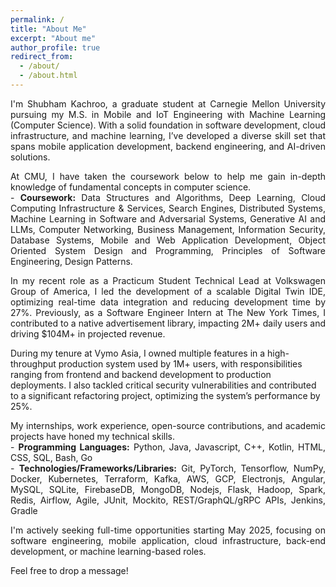```yaml
---
permalink: /
title: "About Me"
excerpt: "About me"
author_profile: true
redirect_from: 
  - /about/
  - /about.html
---
```

<p align="justify">
I'm <a href="http://tinyurl.com/skachrooResume" style="text-decoration: none"> Shubham Kachroo</a>, a graduate student at <a href="https://www.cmu.edu/ini" style="text-decoration: none"> Carnegie Mellon University</a> pursuing my M.S. in Mobile and IoT Engineering with Machine Learning (Computer Science). With a solid foundation in software development, cloud infrastructure, and machine learning, I’ve developed a diverse skill set that spans mobile application development, backend engineering, and AI-driven solutions.
</p>

<p align="justify">
At CMU, I have taken the coursework below to help me gain in-depth knowledge of fundamental concepts in computer science. <br/>
- <b>Coursework:</b> Data Structures and Algorithms, Deep Learning, Cloud Computing Infrastructure & Services, Search Engines, Distributed Systems, Machine Learning in Software and Adversarial Systems, Generative AI and LLMs, Computer Networking, Business Management, Information Security, Database Systems, Mobile and Web Application Development, Object Oriented System Design and Programming, Principles of Software Engineering, Design Patterns.
</p>

<p align="justify">
In my recent role as a Practicum Student Technical Lead at Volkswagen Group of America, I led the development of a scalable Digital Twin IDE, optimizing real-time data integration and reducing development time by 27%. Previously, as a Software Engineer Intern at The New York Times, I contributed to a native advertisement library, impacting 2M+ daily users and driving $104M+ in projected revenue.

During my tenure at Vymo Asia, I owned multiple features in a high-throughput production system used by 1M+ users, with responsibilities ranging from frontend and backend development to production deployments. I also tackled critical security vulnerabilities and contributed to a significant refactoring project, optimizing the system’s performance by 25%.
</p>

<p align="justify">
My internships, work experience, open-source contributions, and academic projects have honed my technical skills. <br/>
- <b>Programming Languages:</b> Python, Java, Javascript, C++, Kotlin, HTML, CSS, SQL, Bash, Go <br/>
- <b>Technologies/Frameworks/Libraries:</b> Git, PyTorch, Tensorflow, NumPy, Docker, Kubernetes, Terraform, Kafka, AWS, GCP, Electronjs, Angular, MySQL, SQLite, FirebaseDB, MongoDB, Nodejs, Flask, Hadoop, Spark, Redis, Airflow, Agile, JUnit, Mockito, REST/GraphQL/gRPC APIs, Jenkins, Gradle
</p>

<p align="justify">
I'm actively seeking full-time opportunities starting May 2025, focusing on software engineering, mobile application, cloud infrastructure, back-end development, or machine learning-based roles.
</p>

<p align="justify">
Feel free to drop a message! <i class="fa fa-envelope" aria-hidden="true"></i>
</p>
